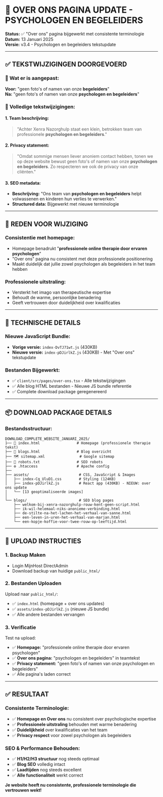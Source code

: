 # 📝 OVER ONS PAGINA UPDATE - PSYCHOLOGEN EN BEGELEIDERS

**Status:** ✅ "Over ons" pagina bijgewerkt met consistente terminologie  
**Datum:** 13 Januari 2025  
**Versie:** v3.4 - Psychologen en begeleiders tekstupdate  

---

## ✅ **TEKSTWIJZIGINGEN DOORGEVOERD**

### 🔄 **Wat er is aangepast:**

**Voor:** "geen foto's of namen van onze **begeleiders**"  
**Na:** "geen foto's of namen van onze **psychologen en begeleiders**"

### 📍 **Volledige tekstwijzigingen:**

#### **1. Team beschrijving:**
> "Achter Xenra Nazorghulp staat een klein, betrokken team van professionele **psychologen en begeleiders**."

#### **2. Privacy statement:**
> "Omdat sommige mensen liever anoniem contact hebben, tonen we op deze website bewust geen foto's of namen van onze **psychologen en begeleiders**. Zo respecteren we ook de privacy van onze cliënten."

#### **3. SEO metadata:**
- **Beschrijving:** "Ons team van **psychologen en begeleiders** helpt volwassenen en kinderen hun verlies te verwerken."
- **Structured data:** Bijgewerkt met nieuwe terminologie

---

## 🎯 **REDEN VOOR WIJZIGING**

### **Consistentie met homepage:**
- Homepage benadrukt "**professionele online therapie door ervaren psychologen**"
- "Over ons" pagina nu consistent met deze professionele positionering
- Maakt duidelijk dat jullie zowel psychologen als begeleiders in het team hebben

### **Professionele uitstraling:**
- Versterkt het imago van therapeutische expertise
- Behoudt de warme, persoonlijke benadering
- Geeft vertrouwen door duidelijkheid over kwalificaties

---

## 🔧 **TECHNISCHE DETAILS**

### **Nieuwe JavaScript Bundle:**
- **Vorige versie:** `index-DvTJ71wt.js` (430KB)
- **Nieuwe versie:** `index-pDJirlkZ.js` (430KB) - Met "Over ons" tekstupdate

### **Bestanden Bijgewerkt:**
- ✅ `client/src/pages/over-ons.tsx` - Alle tekstwijzigingen
- ✅ Alle blog HTML bestanden - Nieuwe JS bundle referentie
- ✅ Complete download package geregenereerd

---

## 📦 **DOWNLOAD PACKAGE DETAILS**

### **Bestandsstructuur:**
```
DOWNLOAD_COMPLETE_WEBSITE_JANUARI_2025/
├── 📄 index.html                 # Homepage (professionele therapie tekst)
├── 📝 blogs.html                 # Blog overzicht
├── 🗺️ sitemap.xml                # Google sitemap
├── 🤖 robots.txt                 # SEO robots
├── ⚙️ .htaccess                  # Apache config
├── 
├── assets/                       # CSS, JavaScript & Images
│   ├── index-Cq_UluD1.css        # Styling (124KB)
│   ├── index-pDJirlkZ.js         # React app (430KB) - NIEUW: over ons update
│   └── [13 geoptimaliseerde images]
│
└── blogs/                        # SEO blog pages
    ├── welkom-bij-xenra-nazorghulp-rouw-kent-geen-script.html
    ├── ik-wil-helemaal-niks-anonieme-verbinding.html
    ├── de-stilte-na-het-lachen-het-verhaal-van-sanne.html
    ├── een-leven-in-uren-het-verhaal-van-marjan.html
    └── een-kopje-koffie-voor-twee-rouw-op-leeftijd.html
```

---

## 🚀 **UPLOAD INSTRUCTIES**

### **1. Backup Maken**
- Login MijnHost DirectAdmin
- Download backup van huidige `public_html/`

### **2. Bestanden Uploaden**
Upload naar `public_html/`:
- ✅ `index.html` (homepage + over ons updates)
- ✅ `assets/index-pDJirlkZ.js` (nieuwe JS bundle)
- ✅ Alle andere bestanden vervangen

### **3. Verificatie**
Test na upload:
- ✅ **Homepage:** "professionele online therapie door ervaren psychologen"
- ✅ **Over ons pagina:** "psychologen en begeleiders" in teamtekst
- ✅ **Privacy statement:** "geen foto's of namen van onze psychologen en begeleiders"
- ✅ Alle pagina's laden correct

---

## ✅ **RESULTAAT**

### **Consistente Terminologie:**
- ✅ **Homepage en Over ons** nu consistent over psychologische expertise
- ✅ **Professionele uitstraling** behouden met warme benadering
- ✅ **Duidelijkheid** over kwalificaties van het team
- ✅ **Privacy respect** voor zowel psychologen als begeleiders

### **SEO & Performance Behouden:**
- ✅ **H1/H2/H3 structuur** nog steeds optimaal
- ✅ **Blog SEO** volledig intact
- ✅ **Laadtijden** nog steeds excellent
- ✅ **Alle functionaliteit** werkt correct

**Je website heeft nu consistente, professionele terminologie die vertrouwen wekt!**